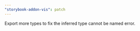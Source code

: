 ```yaml
---
"storybook-addon-vis": patch
---
```


Export more types to fix the inferred type cannot be named error.

